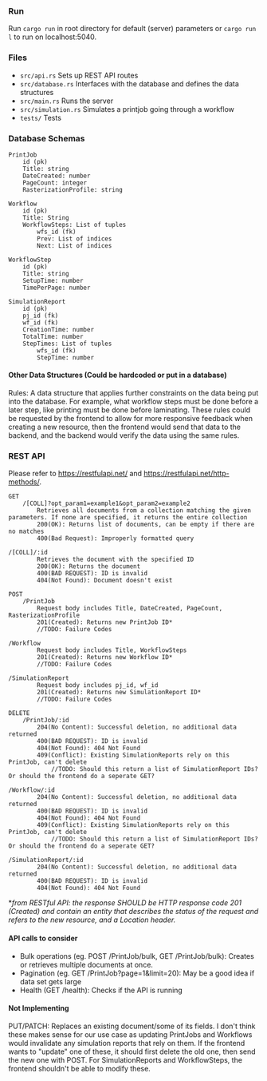 <h3>Run</h3>

Run `cargo run` in root directory for default (server) parameters or `cargo run l` to run on localhost:5040.

<h3>Files</h3>

* `src/api.rs`    		Sets up REST API routes
* `src/database.rs`    	Interfaces with the database and defines the data structures
* `src/main.rs`    		Runs the server
* `src/simulation.rs`   Simulates a printjob going through a workflow
* `tests/`    			Tests

<h3>Database Schemas</h3>

    PrintJob
		id (pk)
		Title: string
		DateCreated: number
		PageCount: integer
		RasterizationProfile: string

    Workflow
		id (pk)
		Title: String
		WorkflowSteps: List of tuples
			wfs_id (fk)
			Prev: List of indices
			Next: List of indices

    WorkflowStep
		id (pk)
		Title: string
		SetupTime: number
		TimePerPage: number

    SimulationReport
		id (pk)
		pj_id (fk)
		wf_id (fk)
		CreationTime: number
		TotalTime: number
		StepTimes: List of tuples
			wfs_id (fk)
			StepTime: number

<h4>Other Data Structures (Could be hardcoded or put in a database)</h4>

Rules: A data structure that applies further constraints on the data being put into the database. For example, what workflow steps must be done before a later step, like printing must be done before laminating. These rules could be requested by the frontend to allow for more responsive feedback when creating a new resource, then the frontend would send that data to the backend, and the backend would verify the data using the same rules.

<h3>REST API</h3>

Please refer to https://restfulapi.net/ and https://restfulapi.net/http-methods/.

    GET
		/[COLL]?opt_param1=example1&opt_param2=example2
			Retrieves all documents from a collection matching the given parameters. If none are specified, it returns the entire collection
			200(OK): Returns list of documents, can be empty if there are no matches
			400(Bad Request): Improperly formatted query

    /[COLL]/:id
			Retrieves the document with the specified ID
			200(OK): Returns the document
			400(BAD REQUEST): ID is invalid
			404(Not Found): Document doesn't exist

    POST
		/PrintJob
			Request body includes Title, DateCreated, PageCount, RasterizationProfile
			201(Created): Returns new PrintJob ID*
			//TODO: Failure Codes

    /Workflow
			Request body includes Title, WorkflowSteps
			201(Created): Returns new Workflow ID*
			//TODO: Failure Codes

    /SimulationReport
			Request body includes pj_id, wf_id
			201(Created): Returns new SimulationReport ID*
			//TODO: Failure Codes

    DELETE
		/PrintJob/:id
			204(No Content): Successful deletion, no additional data returned
			400(BAD REQUEST): ID is invalid
			404(Not Found): 404 Not Found
			409(Conflict): Existing SimulationReports rely on this PrintJob, can't delete
				//TODO: Should this return a list of SimulationReport IDs? Or should the frontend do a seperate GET?

    /Workflow/:id
			204(No Content): Successful deletion, no additional data returned
			400(BAD REQUEST): ID is invalid
			404(Not Found): 404 Not Found
			409(Conflict): Existing SimulationReports rely on this PrintJob, can't delete
				//TODO: Should this return a list of SimulationReport IDs? Or should the frontend do a seperate GET?

    /SimulationReport/:id
			204(No Content): Successful deletion, no additional data returned
			400(BAD REQUEST): ID is invalid
			404(Not Found): 404 Not Found


**from RESTful API: the response SHOULD be HTTP response code 201 (Created) and contain an entity that describes the status of the request and refers to the new resource, and a Location header.*

<h4>API calls to consider</h4>

* Bulk operations (eg. POST /PrintJob/bulk, GET /PrintJob/bulk): Creates or retrieves multiple documents at once.
* Pagination (eg. GET /PrintJob?page=1&limit=20): May be a good idea if data set gets large
* Health (GET /health): Checks if the API is running

<h4>Not Implementing</h4>

PUT/PATCH: Replaces an existing document/some of its fields. I don't think these makes sense for our use case as updating PrintJobs and Workflows would invalidate any simulation reports that rely on them. If the frontend wants to "update" one of these, it should first delete the old one, then send the new one with POST. For SimulationReports and WorkflowSteps, the frontend shouldn't be able to modify these.
